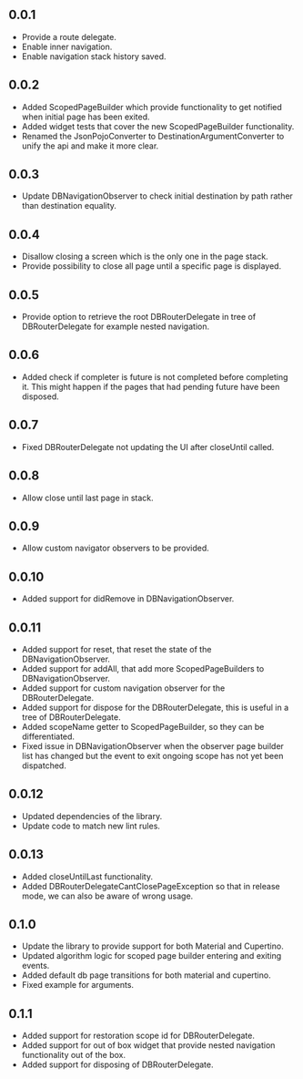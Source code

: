 ## 0.0.1

* Provide a route delegate.
* Enable inner navigation.
* Enable navigation stack history saved.

## 0.0.2

* Added ScopedPageBuilder which provide functionality to get notified when initial page has been exited.
* Added widget tests that cover the new ScopedPageBuilder functionality.
* Renamed the JsonPojoConverter to DestinationArgumentConverter to unify the api and make it more clear.

## 0.0.3

* Update DBNavigationObserver to check initial destination by path rather than destination equality.

## 0.0.4

* Disallow closing a screen which is the only one in the page stack.
* Provide possibility to close all page until a specific page is displayed.

## 0.0.5

* Provide option to retrieve the root DBRouterDelegate in tree of DBRouterDelegate for example nested navigation.

## 0.0.6

* Added check if completer is future is not completed before completing it. This might happen if the pages that had
  pending future have been disposed. 

## 0.0.7

* Fixed DBRouterDelegate not updating the UI after closeUntil called.

## 0.0.8

* Allow close until last page in stack.

## 0.0.9

* Allow custom navigator observers to be provided.

## 0.0.10

* Added support for didRemove in DBNavigationObserver.

## 0.0.11

* Added support for reset, that reset the state of the DBNavigationObserver.
* Added support for addAll, that add more ScopedPageBuilders to DBNavigationObserver.
* Added support for custom navigation observer for the DBRouterDelegate.
* Added support for dispose for the DBRouterDelegate, this is useful in a tree of DBRouterDelegate.
* Added scopeName getter to ScopedPageBuilder, so they can be differentiated.
* Fixed issue in DBNavigationObserver when the observer page builder list has changed but the event to exit ongoing
  scope has not yet been dispatched.

## 0.0.12

* Updated dependencies of the library.
* Update code to match new lint rules.

## 0.0.13

* Added closeUntilLast functionality.
* Added DBRouterDelegateCantClosePageException so that in release mode, we can also be aware of wrong usage.

## 0.1.0

* Update the library to provide support for both Material and Cupertino.
* Updated algorithm logic for scoped page builder entering and exiting events.
* Added default db page transitions for both material and cupertino.
* Fixed example for arguments.

## 0.1.1

* Added support for restoration scope id for DBRouterDelegate.
* Added support for out of box widget that provide nested navigation functionality out of the box.
* Added support for disposing of DBRouterDelegate.
